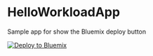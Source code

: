 # HelloWorkloadApp
Sample app for show the Bluemix deploy button

[![Deploy to Bluemix](https://bluemix.net/deploy/button.png)](https://bluemix.net/deploy?repository=https://github.com/donFotter/HelloWorkloadApp)
